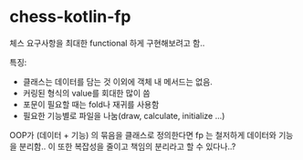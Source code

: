 # chess-kotlin-fp

체스 요구사항을 최대한 functional 하게 구현해보려고 함..

특징:
- 클래스는 데이터를 담는 것 이외에 객체 내 메서드는 없음.
- 커링된 형식의 value를 회대한 많이 씀
- 포문이 필요할 때는 fold나 재귀를 사용함
- 필요한 기능별로 파일을 나눔(draw, calculate, initialize ...)

OOP가 (데이터 + 기능) 의 묶음을 클래스로 정의한다면 fp 는 철저하게 데이터와 기능을 분리함.. 
이 또한 복잡성을 줄이고 책임의 분리라고 할 수 있다나..? 